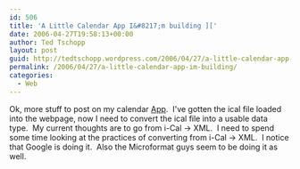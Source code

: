 ```yaml
---
id: 506
title: 'A Little Calendar App I&#8217;m building ]['
date: 2006-04-27T19:58:13+00:00
author: Ted Tschopp
layout: post
guid: http://tedtschopp.wordpress.com/2006/04/27/a-little-calendar-app-im-building/
permalink: /2006/04/27/a-little-calendar-app-im-building/
categories:
  - Web
---
```

Ok, more stuff to post on my calendar [App](http://www.tschopp.net/ted/2006/04/a_little_calend.html).&#160; I've gotten the ical file loaded into the webpage, now I need to convert the ical file into a usable data type.&#160; My current thoughts are to go from i-Cal -> XML.&#160; I need to spend some time looking at the practices of converting from i-Cal -> XML.&#160; I notice that Google is doing it.&#160; Also the Microformat guys seem to be doing it as well.